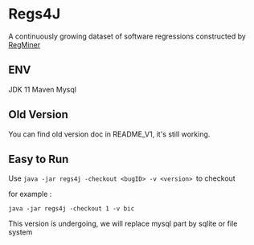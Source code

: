 # Regs4J
A continuously growing dataset of software regressions constructed by [RegMiner](https://github.com/SongXueZhi/RegMiner)
## ENV
JDK 11
Maven
Mysql

## Old Version
You can find old version doc in README_V1, it's still working.

## Easy to Run

Use ``java -jar regs4j -checkout <bugID> -v <version> ``to checkout 

for example :
```
java -jar regs4j -checkout 1 -v bic 
```

This version is undergoing, we will replace mysql part by sqlite or file system
